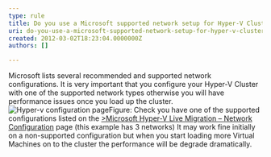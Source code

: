 ```yaml
---
type: rule
title: Do you use a Microsoft supported network setup for Hyper-V Clustering?
uri: do-you-use-a-microsoft-supported-network-setup-for-hyper-v-clustering
created: 2012-03-02T18:23:04.0000000Z
authors: []

---
```


 
Microsoft lists several recommended and supported network configurations. It is very important that you configure your Hyper-V Cluster with one of the supported network types otherwise you will have performance issues once you load up the cluster.
 ![Hyper-v configuration page](/PublishingImages/config-page.jpg)Figure: Check you have one of the supported configurations listed on the [&gt;Microsoft Hyper-V Live Migration – Network Configuration](http&#58;//technet.microsoft.com/en-us/library/ff428137%28WS.10%29.aspx) page (this example has 3 networks)
It may work fine initially on a non-supported configuration but when you start loading more Virtual Machines on to the cluster the performance will be degrade dramatically.

